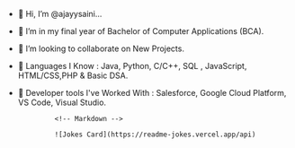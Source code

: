 - 👋 Hi, I’m @ajayysaini...
- 🌱 I’m in my final year of Bachelor of Computer Applications (BCA).
- 💞️ I’m looking to collaborate on New Projects.
- 👀 Languages I Know : Java, Python, C/C++, SQL , JavaScript, HTML/CSS,PHP &  Basic DSA.
- 👀 Developer tools I've Worked With : Salesforce, Google Cloud Platform, VS Code, Visual Studio.
   
   
   
               <!-- Markdown -->

               ![Jokes Card](https://readme-jokes.vercel.app/api)
